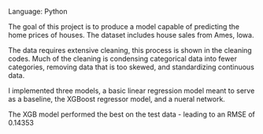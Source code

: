 Language: Python

The goal of this project is to produce a model capable of predicting the home prices of houses. The dataset includes house sales from Ames, Iowa.

The data requires extensive cleaning, this process is shown in the cleaning codes. Much of the cleaning is condensing categorical data into fewer categories, removing data that is too skewed, and standardizing continuous data.

I implemented three models, a basic linear regression model meant to serve as a baseline, the XGBoost regressor model, and a nueral network.

The XGB model performed the best on the test data - leading to an RMSE of 0.14353
